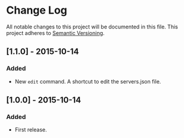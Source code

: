 # Change Log

All notable changes to this project will be documented in this file.
This project adheres to [Semantic Versioning](http://semver.org/).


## [1.1.0] - 2015-10-14
### Added
- New `edit` command. A shortcut to edit the servers.json file.

## [1.0.0] - 2015-10-14
### Added
- First release.